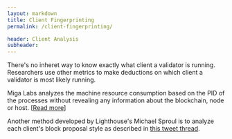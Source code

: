 ```yaml
---
layout: markdown
title: Client Fingerprinting
permalink: /client-fingerprinting/

header: Client Analysis
subheader: 
---
```


There's no inheret way to know exactly what client a validator is running. Researchers use other metrics to make deductions on which client a validator is most likely running.

Miga Labs analyzes the machine resource consumption based on the PID of the processes without revealing any information about the blockchain, node or host. [[Read more](https://migalabs.es/eth2-client-analyzer/)]

Another method developed by Lighthouse's Michael Sproul is to analyze each client's block proposal style as described in [this tweet thread](https://twitter.com/sproulM_/status/1440512518242197516).

<!-- It's important for clients not to broadcast which client they are in order to minimize potential for client-based attacks. -->